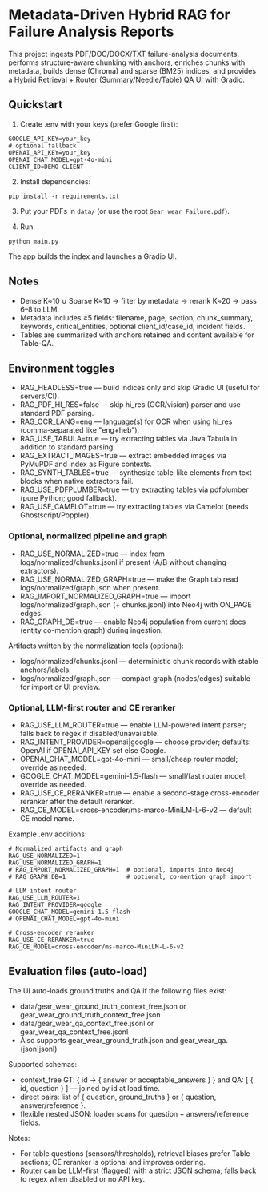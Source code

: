 # Metadata-Driven Hybrid RAG for Failure Analysis Reports

This project ingests PDF/DOC/DOCX/TXT failure-analysis documents, performs structure-aware chunking with anchors, enriches chunks with metadata, builds dense (Chroma) and sparse (BM25) indices, and provides a Hybrid Retrieval + Router (Summary/Needle/Table) QA UI with Gradio.

## Quickstart

1. Create .env with your keys (prefer Google first):

```
GOOGLE_API_KEY=your_key
# optional fallback
OPENAI_API_KEY=your_key
OPENAI_CHAT_MODEL=gpt-4o-mini
CLIENT_ID=DEMO-CLIENT
```

2. Install dependencies:

```
pip install -r requirements.txt
```

3. Put your PDFs in `data/` (or use the root `Gear wear Failure.pdf`).

4. Run:

```
python main.py
```

The app builds the index and launches a Gradio UI.

## Notes
- Dense K≈10 ∪ Sparse K≈10 → filter by metadata → rerank K≈20 → pass 6–8 to LLM.
- Metadata includes ≥5 fields: filename, page, section, chunk_summary, keywords, critical_entities, optional client_id/case_id, incident fields.
- Tables are summarized with anchors retained and content available for Table-QA.

## Environment toggles

- RAG_HEADLESS=true — build indices only and skip Gradio UI (useful for servers/CI).
- RAG_PDF_HI_RES=false — skip hi_res (OCR/vision) parser and use standard PDF parsing.
- RAG_OCR_LANG=eng — language(s) for OCR when using hi_res (comma-separated like "eng+heb").
- RAG_USE_TABULA=true — try extracting tables via Java Tabula in addition to standard parsing.
- RAG_EXTRACT_IMAGES=true — extract embedded images via PyMuPDF and index as Figure contexts.
- RAG_SYNTH_TABLES=true — synthesize table-like elements from text blocks when native extractors fail.
- RAG_USE_PDFPLUMBER=true — try extracting tables via pdfplumber (pure Python; good fallback).
- RAG_USE_CAMELOT=true — try extracting tables via Camelot (needs Ghostscript/Poppler).

### Optional, normalized pipeline and graph

- RAG_USE_NORMALIZED=true — index from logs/normalized/chunks.jsonl if present (A/B without changing extractors).
- RAG_USE_NORMALIZED_GRAPH=true — make the Graph tab read logs/normalized/graph.json when present.
- RAG_IMPORT_NORMALIZED_GRAPH=true — import logs/normalized/graph.json (+ chunks.jsonl) into Neo4j with ON_PAGE edges.
- RAG_GRAPH_DB=true — enable Neo4j population from current docs (entity co-mention graph) during ingestion.

Artifacts written by the normalization tools (optional):
- logs/normalized/chunks.jsonl — deterministic chunk records with stable anchors/labels.
- logs/normalized/graph.json — compact graph (nodes/edges) suitable for import or UI preview.

### Optional, LLM-first router and CE reranker

- RAG_USE_LLM_ROUTER=true — enable LLM-powered intent parser; falls back to regex if disabled/unavailable.
- RAG_INTENT_PROVIDER=openai|google — choose provider; defaults: OpenAI if OPENAI_API_KEY set else Google.
- OPENAI_CHAT_MODEL=gpt-4o-mini — small/cheap router model; override as needed.
- GOOGLE_CHAT_MODEL=gemini-1.5-flash — small/fast router model; override as needed.
- RAG_USE_CE_RERANKER=true — enable a second-stage cross-encoder reranker after the default reranker.
- RAG_CE_MODEL=cross-encoder/ms-marco-MiniLM-L-6-v2 — default CE model name.

Example .env additions:

```
# Normalized artifacts and graph
RAG_USE_NORMALIZED=1
RAG_USE_NORMALIZED_GRAPH=1
# RAG_IMPORT_NORMALIZED_GRAPH=1  # optional, imports into Neo4j
# RAG_GRAPH_DB=1                 # optional, co-mention graph import

# LLM intent router
RAG_USE_LLM_ROUTER=1
RAG_INTENT_PROVIDER=google
GOOGLE_CHAT_MODEL=gemini-1.5-flash
# OPENAI_CHAT_MODEL=gpt-4o-mini

# Cross-encoder reranker
RAG_USE_CE_RERANKER=true
RAG_CE_MODEL=cross-encoder/ms-marco-MiniLM-L-6-v2
```

## Evaluation files (auto-load)

The UI auto-loads ground truths and QA if the following files exist:
- data/gear_wear_ground_truth_context_free.json or gear_wear_ground_truth_context_free.json
- data/gear_wear_qa_context_free.jsonl or gear_wear_qa_context_free.jsonl
- Also supports gear_wear_ground_truth.json and gear_wear_qa.(json|jsonl)

Supported schemas:
- context_free GT: { id -> { answer or acceptable_answers } } and QA: [ { id, question } ] — joined by id at load time.
- direct pairs: list of { question, ground_truths } or { question, answer/reference }.
- flexible nested JSON: loader scans for question + answers/reference fields.

Notes:
- For table questions (sensors/thresholds), retrieval biases prefer Table sections; CE reranker is optional and improves ordering.
- Router can be LLM-first (flagged) with a strict JSON schema; falls back to regex when disabled or no API key.
